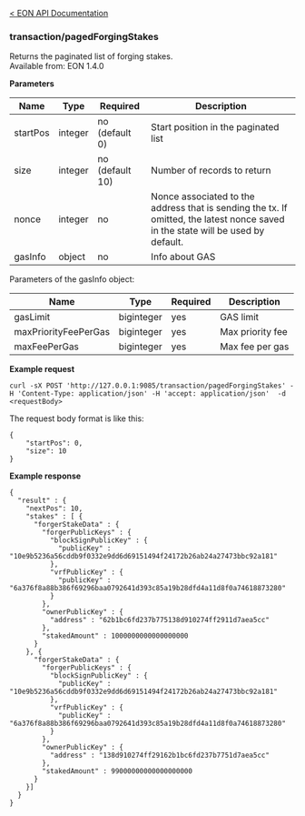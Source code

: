 [&lt; EON API Documentation](/doc/api/index.md) 
### transaction/pagedForgingStakes

Returns the paginated list of forging stakes.<br>
Available from: EON 1.4.0

**Parameters**

| Name     | Type    | Required  | Description    |
| -------- | ------- | -------   | -------        | 
| startPos | integer | no (default 0) | Start position in the paginated list  |
| size     | integer | no (default 10)| Number of records to return |
| nonce    | integer | no        | Nonce associated to the address that is sending the tx. If omitted, the latest nonce saved in the state will be used by default.  |
| gasInfo  | object  | no        | Info about GAS |

Parameters of the gasInfo object:

| Name     | Type    | Required    | Description    |
| -------- | ------- | -------     | -------        | 
| gasLimit  | biginteger  | yes         | GAS limit |
| maxPriorityFeePerGas  | biginteger  | yes         | Max priority fee|
| maxFeePerGas  | biginteger  | yes         | Max fee per gas |

**Example request**

    curl -sX POST 'http://127.0.0.1:9085/transaction/pagedForgingStakes' -H 'Content-Type: application/json' -H 'accept: application/json'  -d <requestBody>

The request body format is like this:

    {
        "startPos": 0,
        "size": 10
    }


**Example response**

    {
      "result" : {
        "nextPos": 10,
        "stakes" : [ {
          "forgerStakeData" : {
            "forgerPublicKeys" : {
              "blockSignPublicKey" : {
                "publicKey" : "10e9b5236a56cddb9f0332e9dd6d69151494f24172b26ab24a27473bbc92a181"
              },
              "vrfPublicKey" : {
                "publicKey" : "6a376f8a88b386f69296baa0792641d393c85a19b28dfd4a11d8f0a74618873280"
              }
            },
            "ownerPublicKey" : {
              "address" : "62b1bc6fd237b775138d910274ff2911d7aea5cc"
            },
            "stakedAmount" : 1000000000000000000
          }
        }, {
          "forgerStakeData" : {
            "forgerPublicKeys" : {
              "blockSignPublicKey" : {
                "publicKey" : "10e9b5236a56cddb9f0332e9dd6d69151494f24172b26ab24a27473bbc92a181"
              },
              "vrfPublicKey" : {
                "publicKey" : "6a376f8a88b386f69296baa0792641d393c85a19b28dfd4a11d8f0a74618873280"
              }
            },
            "ownerPublicKey" : {
              "address" : "138d910274ff29162b1bc6fd237b7751d7aea5cc"
            },
            "stakedAmount" : 99000000000000000000
          }
        }]
      }
    }